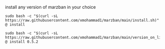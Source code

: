 install any version of marzban in your choice
```
sudo bash -c "$(curl -sL https://raw.githubusercontent.com/xmohammad1/marzban/main/install.sh)" @ install
```
```
sudo bash -c "$(curl -sL https://raw.githubusercontent.com/xmohammad1/marzban/main/version_on_link.sh)" @ install 0.5.2
```

